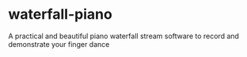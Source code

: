 # waterfall-piano

A practical and beautiful piano waterfall stream software to record and demonstrate your finger dance
